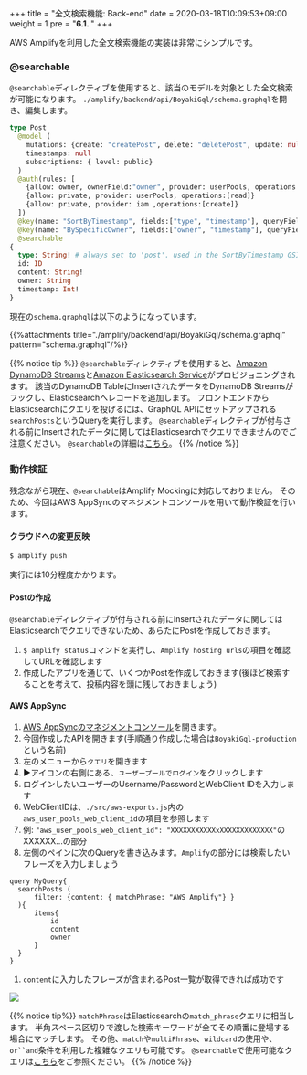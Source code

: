 +++
title = "全文検索機能: Back-end"
date = 2020-03-18T10:09:53+09:00
weight = 1
pre = "<b>6.1. </b>"
+++

AWS Amplifyを利用した全文検索機能の実装は非常にシンプルです。

### @searchable
`@searchable`ディレクティブを使用すると、該当のモデルを対象とした全文検索が可能になります。
`./amplify/backend/api/BoyakiGql/schema.graphql`を開き、編集します。

```graphql
type Post
  @model (
    mutations: {create: "createPost", delete: "deletePost", update: null}
    timestamps: null
    subscriptions: { level: public}
  )
  @auth(rules: [
    {allow: owner, ownerField:"owner", provider: userPools, operations:[read, create, delete]}
    {allow: private, provider: userPools, operations:[read]}
    {allow: private, provider: iam ,operations:[create]}
  ])
  @key(name: "SortByTimestamp", fields:["type", "timestamp"], queryField: "listPostsSortedByTimestamp")
  @key(name: "BySpecificOwner", fields:["owner", "timestamp"], queryField: "listPostsBySpecificOwner")
  @searchable
{
  type: String! # always set to 'post'. used in the SortByTimestamp GSI
  id: ID
  content: String!
  owner: String
  timestamp: Int!
}
```

現在の`schema.graphql`は以下のようになっています。

{{%attachments title="./amplify/backend/api/BoyakiGql/schema.graphql" pattern="schema.graphql"/%}}

{{% notice tip %}}
`@searchable`ディレクティブを使用すると、[Amazon DynamoDB Streams](https://docs.aws.amazon.com/ja_jp/amazondynamodb/latest/developerguide/Streams.html)と[Amazon Elasticsearch Service](https://aws.amazon.com/jp/elasticsearch-service/)がプロビジョニングされます。
該当のDynamoDB TableにInsertされたデータをDynamoDB Streamsがフックし、Elasticsearchへレコードを追加します。
フロントエンドからElasticsearchにクエリを投げるには、GraphQL APIにセットアップされる`searchPosts`というQueryを実行します。
`@searchable`ディレクティブが付与される前にInsertされたデータに関してはElasticsearchでクエリできませんのでご注意ください。
`@searchable`の詳細は[こちら](https://docs.amplify.aws/cli/graphql-transformer/directives#searchable)。
{{% /notice %}}


### 動作検証
残念ながら現在、`@searchable`はAmplify Mockingに対応しておりません。
そのため、今回はAWS AppSyncのマネジメントコンソールを用いて動作検証を行います。

#### クラウドへの変更反映

```bash
$ amplify push
```

実行には10分程度かかります。

#### Postの作成
`@searchable`ディレクティブが付与される前にInsertされたデータに関してはElasticsearchでクエリできないため、あらたにPostを作成しておきます。

1. `$ amplify status`コマンドを実行し、`Amplify hosting urls`の項目を確認してURLを確認します
1. 作成したアプリを通じて、いくつかPostを作成しておきます(後ほど検索することを考えて、投稿内容を頭に残しておきましょう)

#### AWS AppSync
1. [AWS AppSyncのマネジメントコンソール](https://us-east-1.console.aws.amazon.com/appsync/home?region=us-east-1#/apis)を開きます。
1. 今回作成したAPIを開きます(手順通り作成した場合は`BoyakiGql-production`という名前)
1. 左のメニューから`クエリ`を開きます
1. **▶︎**アイコンの右側にある、`ユーザープールでログイン`をクリックします
1. ログインしたいユーザーのUsername/PasswordとWebClient IDを入力します
  1. WebClientIDは、`./src/aws-exports.js`内の`aws_user_pools_web_client_id`の項目を参照します
  1. 例: `"aws_user_pools_web_client_id": "XXXXXXXXXXXxXXXXXXXXXXXXX"`のXXXXXX...の部分
1. 左側のペインに次のQueryを書き込みます。`Amplify`の部分には検索したいフレーズを入力しましょう
```
query MyQuery{
  searchPosts (
      filter: {content: { matchPhrase: "AWS Amplify"} }
  ){
      items{
          id
          content
          owner
      }
  }
}
```
1. `content`に入力したフレーズが含まれるPost一覧が取得できれば成功です

![](/images/60_full_text_search/searchPosts.png)

{{% notice tip%}}
`matchPhrase`はElasticsearchの`match_phrase`クエリに相当します。
半角スペース区切りで渡した検索キーワードが全てその順番に登場する場合にマッチします。
その他、`match`や`multiPhrase`、`wildcard`の使用や、`or``and`条件を利用した複雑なクエリも可能です。
`@searchable`で使用可能なクエリは[こちら](https://docs.amplify.aws/cli/graphql-transformer/directives#usage-5)をご参照ください。
{{% /notice %}}